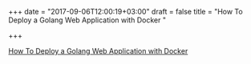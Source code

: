 +++
date = "2017-09-06T12:00:19+03:00"
draft = false
title = "How To Deploy a Golang Web Application with Docker  "

+++

<p><a href="http://www.agiratech.com/deploy-golang-web-application-docker/">How To Deploy a Golang Web Application with Docker  </a></p>